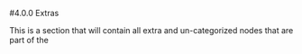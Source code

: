 #4.0.0 Extras

This is a section that will contain all extra and un-categorized nodes that are part of the 
